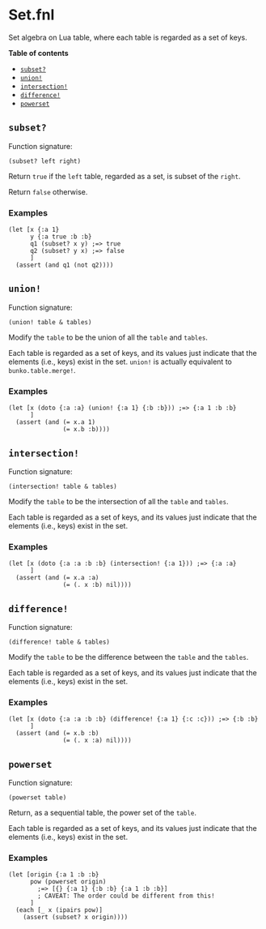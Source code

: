 # Set.fnl
Set algebra on Lua table, where each table is regarded as a set of keys.

**Table of contents**

- [`subset?`](#subset)
- [`union!`](#union)
- [`intersection!`](#intersection)
- [`difference!`](#difference)
- [`powerset`](#powerset)

## `subset?`
Function signature:

```
(subset? left right)
```

Return `true` if the `left` table, regarded as a set, is subset of the `right`.

Return `false` otherwise.

### Examples

```fennel
(let [x {:a 1}
      y {:a true :b :b}
      q1 (subset? x y) ;=> true
      q2 (subset? y x) ;=> false
      ]
  (assert (and q1 (not q2))))
```

## `union!`
Function signature:

```
(union! table & tables)
```

Modify the `table` to be the union of all the `table` and `tables`.

Each table is regarded as a set of keys, and its values just indicate that
the elements (i.e., keys) exist in the set.
`union!` is actually equivalent to `bunko.table.merge!`.

### Examples 

```fennel
(let [x (doto {:a :a} (union! {:a 1} {:b :b})) ;=> {:a 1 :b :b}
      ]
  (assert (and (= x.a 1)
               (= x.b :b))))
```

## `intersection!`
Function signature:

```
(intersection! table & tables)
```

Modify the `table` to be the intersection of all the `table` and `tables`.

Each table is regarded as a set of keys, and its values just indicate that
the elements (i.e., keys) exist in the set.

### Examples 

```fennel
(let [x (doto {:a :a :b :b} (intersection! {:a 1})) ;=> {:a :a}
      ]
  (assert (and (= x.a :a)
               (= (. x :b) nil))))
```

## `difference!`
Function signature:

```
(difference! table & tables)
```

Modify the `table` to be the difference between the `table` and the `tables`.

Each table is regarded as a set of keys, and its values just indicate that
the elements (i.e., keys) exist in the set.

### Examples 

```fennel
(let [x (doto {:a :a :b :b} (difference! {:a 1} {:c :c})) ;=> {:b :b}
      ]
  (assert (and (= x.b :b)
               (= (. x :a) nil))))
```

## `powerset`
Function signature:

```
(powerset table)
```

Return, as a sequential table, the power set of the `table`.

Each table is regarded as a set of keys, and its values just indicate that
the elements (i.e., keys) exist in the set.

### Examples

```fennel
(let [origin {:a 1 :b :b}
      pow (powerset origin)
        ;=> [{} {:a 1} {:b :b} {:a 1 :b :b}]
        ; CAVEAT: The order could be different from this!
      ]
  (each [_ x (ipairs pow)]
    (assert (subset? x origin))))
```


<!-- Generated with Fenneldoc 1.0.1-dev-7960056
     https://gitlab.com/andreyorst/fenneldoc -->
